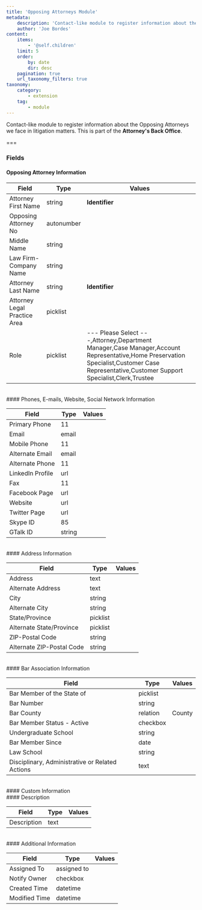 ```yaml
---
title: 'Opposing Attorneys Module'
metadata:
    description: 'Contact-like module to register information about the Opposing Attorneys we face in litigation matters.This is part of the Attorneys Back Office.'
    author: 'Joe Bordes'
content:
    items:
        - '@self.children'
    limit: 5
    order:
        by: date
        dir: desc
    pagination: true
    url_taxonomy_filters: true
taxonomy:
    category:
        - extension
    tag:
        - module
---
```


Contact-like module to register information about the Opposing Attorneys we face in litigation matters.
This is part of the **Attorney's Back Office**.

===

### Fields

#### Opposing Attorney Information

<table class="table table-striped">
<thead>
<tr class="header">
<th>Field</th>
<th>Type</th>
<th>Values</th>
</tr>
</thead>
<tbody>
<tr>
<td>Attorney First Name</td>
<td>string</td>
<td><strong>Identifier</strong></td>
</tr>
<tr>
<td>Opposing Attorney No</td>
<td>autonumber</td>
<td></td>
</tr>
<tr>
<td>Middle Name</td>
<td>string</td>
<td></td>
</tr>
<tr>
<td>Law Firm-Company Name</td>
<td>string</td>
<td></td>
</tr>
<tr>
<td>Attorney Last Name</td>
<td>string</td>
<td><strong>Identifier</strong></td>
</tr>
<tr>
<td>Attorney Legal Practice Area</td>
<td>picklist</td>
<td></td>
</tr>
<tr>
<td>Role</td>
<td>picklist</td>
<td>--- Please Select ---,Attorney,Department Manager,Case Manager,Account Representative,Home Preservation Specialist,Customer Case Representative,Customer Support Specialist,Clerk,Trustee</td>
</tr>
</tbody>
</table>
<br>
#### Phones, E-mails, Website, Social Network Information

<table class="table table-striped">
<thead>
<tr class="header">
<th>Field</th>
<th>Type</th>
<th>Values</th>
</tr>
</thead>
<tbody>
<tr>
<td>Primary Phone</td>
<td>11</td>
<td></td>
</tr>
<tr>
<td>Email</td>
<td>email</td>
<td></td>
</tr>
<tr>
<td>Mobile Phone</td>
<td>11</td>
<td></td>
</tr>
<tr>
<td>Alternate Email</td>
<td>email</td>
<td></td>
</tr>
<tr>
<td>Alternate Phone</td>
<td>11</td>
<td></td>
</tr>
<tr>
<td>LinkedIn Profile</td>
<td>url</td>
<td></td>
</tr>
<tr>
<td>Fax</td>
<td>11</td>
<td></td>
</tr>
<tr>
<td>Facebook Page</td>
<td>url</td>
<td></td>
</tr>
<tr>
<td>Website</td>
<td>url</td>
<td></td>
</tr>
<tr>
<td>Twitter Page</td>
<td>url</td>
<td></td>
</tr>
<tr>
<td>Skype ID</td>
<td>85</td>
<td></td>
</tr>
<tr>
<td>GTalk ID</td>
<td>string</td>
<td></td>
</tr>
</tbody>
</table>
<br>
#### Address Information

<table class="table table-striped">
<thead>
<tr class="header">
<th>Field</th>
<th>Type</th>
<th>Values</th>
</tr>
</thead>
<tbody>
<tr>
<td>Address</td>
<td>text</td>
<td></td>
</tr>
<tr>
<td>Alternate Address</td>
<td>text</td>
<td></td>
</tr>
<tr>
<td>City</td>
<td>string</td>
<td></td>
</tr>
<tr>
<td>Alternate City</td>
<td>string</td>
<td></td>
</tr>
<tr>
<td>State/Province</td>
<td>picklist</td>
<td></td>
</tr>
<tr>
<td>Alternate State/Province</td>
<td>picklist</td>
<td></td>
</tr>
<tr>
<td>ZIP-Postal Code</td>
<td>string</td>
<td></td>
</tr>
<tr>
<td>Alternate ZIP-Postal Code</td>
<td>string</td>
<td></td>
</tr>
</tbody>
</table>
<br>
#### Bar Association Information

<table class="table table-striped">
<thead>
<tr class="header">
<th>Field</th>
<th>Type</th>
<th>Values</th>
</tr>
</thead>
<tbody>
<tr>
<td>Bar Member of the State of</td>
<td>picklist</td>
<td></td>
</tr>
<tr>
<td>Bar Number</td>
<td>string</td>
<td></td>
</tr>
<tr>
<td>Bar County</td>
<td>relation</td>
<td>County</td>
</tr>
<tr>
<td>Bar Member Status - Active</td>
<td>checkbox</td>
<td></td>
</tr>
<tr>
<td>Undergraduate School</td>
<td>string</td>
<td></td>
</tr>
<tr>
<td>Bar Member Since</td>
<td>date</td>
<td></td>
</tr>
<tr>
<td>Law School</td>
<td>string</td>
<td></td>
</tr>
<tr>
<td>Disciplinary, Administrative or Related Actions</td>
<td>text</td>
<td></td>
</tr>
</tbody>
</table>
<br>
#### Custom Information
<br>
#### Description

<table class="table table-striped">
<thead>
<tr class="header">
<th>Field</th>
<th>Type</th>
<th>Values</th>
</tr>
</thead>
<tbody>
<tr>
<td>Description</td>
<td>text</td>
<td></td>
</tr>
</tbody>
</table>
<br>
#### Additional Information

<table class="table table-striped">
<thead>
<tr class="header">
<th>Field</th>
<th>Type</th>
<th>Values</th>
</tr>
</thead>
<tbody>
<tr>
<td>Assigned To</td>
<td>assigned to</td>
<td></td>
</tr>
<tr>
<td>Notify Owner</td>
<td>checkbox</td>
<td></td>
</tr>
<tr>
<td>Created Time</td>
<td>datetime</td>
<td></td>
</tr>
<tr>
<td>Modified Time</td>
<td>datetime</td>
<td></td>
</tr>
</tbody>
</table>
